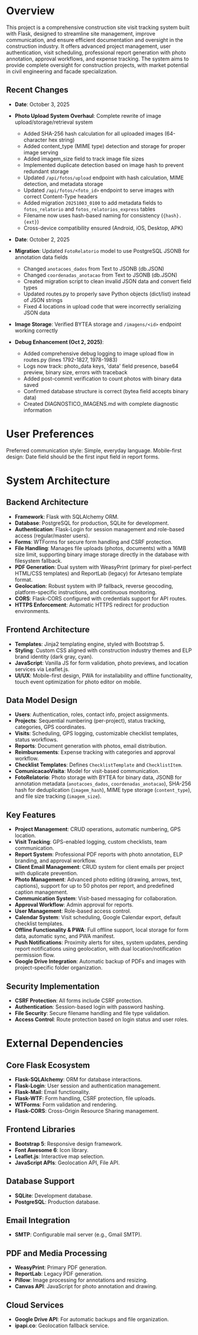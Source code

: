 # Overview
This project is a comprehensive construction site visit tracking system built with Flask, designed to streamline site management, improve communication, and ensure efficient documentation and oversight in the construction industry. It offers advanced project management, user authentication, visit scheduling, professional report generation with photo annotation, approval workflows, and expense tracking. The system aims to provide complete oversight for construction projects, with market potential in civil engineering and facade specialization.

## Recent Changes
- **Date**: October 3, 2025
- **Photo Upload System Overhaul**: Complete rewrite of image upload/storage/retrieval system
  - Added SHA-256 hash calculation for all uploaded images (64-character hex string)
  - Added content_type (MIME type) detection and storage for proper image serving
  - Added imagem_size field to track image file sizes
  - Implemented duplicate detection based on image hash to prevent redundant storage
  - Updated `/api/fotos/upload` endpoint with hash calculation, MIME detection, and metadata storage
  - Updated `/api/fotos/<foto_id>` endpoint to serve images with correct Content-Type headers
  - Added migration `20251003_0100` to add metadata fields to `fotos_relatorio` and `fotos_relatorios_express` tables
  - Filename now uses hash-based naming for consistency (`{hash}.{ext}`)
  - Cross-device compatibility ensured (Android, iOS, Desktop, APK)
  
- **Date**: October 2, 2025
- **Migration**: Updated `FotoRelatorio` model to use PostgreSQL JSONB for annotation data fields
  - Changed `anotacoes_dados` from Text to JSONB (db.JSON)
  - Changed `coordenadas_anotacao` from Text to JSONB (db.JSON)
  - Created migration script to clean invalid JSON data and convert field types
  - Updated routes.py to properly save Python objects (dict/list) instead of JSON strings
  - Fixed 4 locations in upload code that were incorrectly serializing JSON data
- **Image Storage**: Verified BYTEA storage and `/imagens/<id>` endpoint working correctly
- **Debug Enhancement (Oct 2, 2025)**:
  - Added comprehensive debug logging to image upload flow in routes.py (lines 1792-1827, 1978-1983)
  - Logs now track: photo_data keys, 'data' field presence, base64 preview, binary size, errors with traceback
  - Added post-commit verification to count photos with binary data saved
  - Confirmed database structure is correct (bytea field accepts binary data)
  - Created DIAGNOSTICO_IMAGENS.md with complete diagnostic information

# User Preferences
Preferred communication style: Simple, everyday language.
Mobile-first design: Date field should be the first input field in report forms.

# System Architecture

## Backend Architecture
- **Framework**: Flask with SQLAlchemy ORM.
- **Database**: PostgreSQL for production, SQLite for development.
- **Authentication**: Flask-Login for session management and role-based access (regular/master users).
- **Forms**: WTForms for secure form handling and CSRF protection.
- **File Handling**: Manages file uploads (photos, documents) with a 16MB size limit, supporting binary image storage directly in the database with filesystem fallback.
- **PDF Generation**: Dual system with WeasyPrint (primary for pixel-perfect HTML/CSS templates) and ReportLab (legacy) for Artesano template format.
- **Geolocation**: Robust system with IP fallback, reverse geocoding, platform-specific instructions, and continuous monitoring.
- **CORS**: Flask-CORS configured with credentials support for API routes.
- **HTTPS Enforcement**: Automatic HTTPS redirect for production environments.

## Frontend Architecture
- **Templates**: Jinja2 templating engine, styled with Bootstrap 5.
- **Styling**: Custom CSS aligned with construction industry themes and ELP brand identity (dark gray, cyan).
- **JavaScript**: Vanilla JS for form validation, photo previews, and location services via Leaflet.js.
- **UI/UX**: Mobile-first design, PWA for installability and offline functionality, touch event optimization for photo editor on mobile.

## Data Model Design
- **Users**: Authentication, roles, contact info, project assignments.
- **Projects**: Sequential numbering (per-project), status tracking, categories, GPS coordinates.
- **Visits**: Scheduling, GPS logging, customizable checklist templates, status workflows.
- **Reports**: Document generation with photos, email distribution.
- **Reimbursements**: Expense tracking with categories and approval workflow.
- **Checklist Templates**: Defines `ChecklistTemplate` and `ChecklistItem`.
- **ComunicacaoVisita**: Model for visit-based communication.
- **FotoRelatorio**: Photo storage with BYTEA for binary data, JSONB for annotation metadata (`anotacoes_dados`, `coordenadas_anotacao`), SHA-256 hash for deduplication (`imagem_hash`), MIME type storage (`content_type`), and file size tracking (`imagem_size`).

## Key Features
- **Project Management**: CRUD operations, automatic numbering, GPS location.
- **Visit Tracking**: GPS-enabled logging, custom checklists, team communication.
- **Report System**: Professional PDF reports with photo annotation, ELP branding, and approval workflow.
- **Client Email Management**: CRUD system for client emails per project with duplicate prevention.
- **Photo Management**: Advanced photo editing (drawing, arrows, text, captions), support for up to 50 photos per report, and predefined caption management.
- **Communication System**: Visit-based messaging for collaboration.
- **Approval Workflow**: Admin approval for reports.
- **User Management**: Role-based access control.
- **Calendar System**: Visit scheduling, Google Calendar export, default checklist templates.
- **Offline Functionality & PWA**: Full offline support, local storage for form data, automatic sync, and PWA manifest.
- **Push Notifications**: Proximity alerts for sites, system updates, pending report notifications using geolocation, with dual location/notification permission flow.
- **Google Drive Integration**: Automatic backup of PDFs and images with project-specific folder organization.

## Security Implementation
- **CSRF Protection**: All forms include CSRF protection.
- **Authentication**: Session-based login with password hashing.
- **File Security**: Secure filename handling and file type validation.
- **Access Control**: Route protection based on login status and user roles.

# External Dependencies

## Core Flask Ecosystem
- **Flask-SQLAlchemy**: ORM for database interactions.
- **Flask-Login**: User session and authentication management.
- **Flask-Mail**: Email functionality.
- **Flask-WTF**: Form handling, CSRF protection, file uploads.
- **WTForms**: Form validation and rendering.
- **Flask-CORS**: Cross-Origin Resource Sharing management.

## Frontend Libraries
- **Bootstrap 5**: Responsive design framework.
- **Font Awesome 6**: Icon library.
- **Leaflet.js**: Interactive map selection.
- **JavaScript APIs**: Geolocation API, File API.

## Database Support
- **SQLite**: Development database.
- **PostgreSQL**: Production database.

## Email Integration
- **SMTP**: Configurable mail server (e.g., Gmail SMTP).

## PDF and Media Processing
- **WeasyPrint**: Primary PDF generation.
- **ReportLab**: Legacy PDF generation.
- **Pillow**: Image processing for annotations and resizing.
- **Canvas API**: JavaScript for photo annotation and drawing.

## Cloud Services
- **Google Drive API**: For automatic backups and file organization.
- **ipapi.co**: Geolocation fallback service.